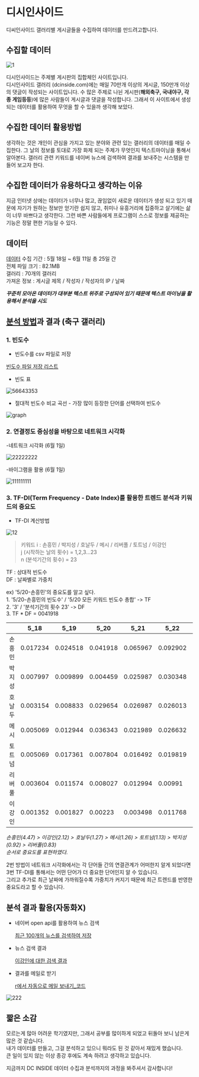 # 디시인사이드  
디씨인사이드 갤러리별 게시글들을 수집하여 데이터를 만드려고합니다.

## 수집할 데이터
![1](https://user-images.githubusercontent.com/49008643/56280869-189c1d00-6146-11e9-97cf-b4af86e4119f.JPG)

디시인사이드는 주제별 게시판의 집합체인 사이트입니다.  
디시인사이드 갤러리 (dcinside.com)에는 매일 70만개 이상의 게시글, 150만개 이상의 댓글이 작성되는 사이트입니다. 
수 많은 주제로 나뉜 게시판(**해외축구, 국내야구, 각종 게임등등**)에 많은 사람들이 게시글과 댓글을 작성합니다.
그래서 이 사이트에서 생성되는 데이터를 활용하여 무엇을 할 수 있을까 생각해 보았다.

## 수집한 데이터 활용방법

생각하는 것은 개인이 관심을 가지고 있는 분야와 관련 있는 갤러리의 데이터를 매일 수집한다. 
그 날의 정보를 토대로 가장 화제 되는 주제가 무엇인지 텍스트마이닝을 통해서 알아본다.
갤러리 관련 키워드를 네이버 뉴스에 검색하여 결과를 보내주는 시스템을 만들어 보고자 한다. 


## 수집한 데이터가 유용하다고 생각하는 이유

지금 인터넷 상에는 데이터가 너무나 많고, 끊임없이 새로운 데이터가 생성 되고 있기 때문에 자기가 원하는 정보만 얻기란 쉽지 않고, 
취미나 유흥거리에 집중하고 살기에는 삶이 너무 바쁘다고 생각한다. 
그런 바쁜 사람들에게 프로그램이 스스로 정보를 제공하는 기능은 정말 편한 기능일 수 있다. 


## 데이터

[데이터](https://github.com/kmseob/ab12/tree/master/DC%20INSIDE/DATA(5-18~)) 수집 기간 : 5월 18일 ~ 6월 11일 총 25일 간          
전체 파일 크기 : 82.1MB                
갤러리 : 70개의 갤러리          
가져온 정보 : 게시글 제목 / 작성자 / 작성자의 IP / 날짜                
        
***꾸준히 모아온 데이터가 대부분 텍스트 위주로 구성되어 있기 때문에 텍스트 마이닝을 활용해서 분석을 시도***

## [분석 방법](https://github.com/kmseob/ab12/blob/master/DC%20INSIDE/FIANL/KoNLP%26wordcloud2.R)과 결과 (축구 갤러리)

### 1. 빈도수
 
- 빈도수를 csv 파일로 저장 
 
[빈도수 파일 저장 리스트](https://github.com/kmseob/ab12/tree/master/DC%20INSIDE/FIANL/final%20test%20data(%EB%B6%84%EC%84%9D%EA%B2%B0%EA%B3%BC)/1%EB%B9%88%EB%8F%84%EB%B6%84%EC%84%9D)      


- 빈도 표                   
   
 ![56643353](https://user-images.githubusercontent.com/49008643/59383497-f5cf6300-8d9a-11e9-891f-896746c8a5fe.JPG)           
           
- 절대적 빈도수 비교 곡선 - 가장 많이 등장한 단어를 선택하여 빈도수             
              
![graph](https://user-images.githubusercontent.com/49008643/59378651-c6672900-8d8f-11e9-8f82-84aad028ace0.JPG)           
             

### 2. 연결정도 중심성을 바탕으로 네트워크 시각화           
        
-네트워크 시각화 (6월 1일)            
        
![22222222](https://user-images.githubusercontent.com/49008643/59378838-3ecdea00-8d90-11e9-98c6-093b71612076.JPG)           
                 
          
-바이그램을 활용 (6월 1일)            
                
![111111111](https://user-images.githubusercontent.com/49008643/59378862-48575200-8d90-11e9-8003-2cb683b68b27.JPG)           
 
             
### 3. TF-DI(Term Frequency - Date Index)를 활용한 트렌드 분석과 키워드의 중요도             
            
- TF-DI 계산방법          
                 
![12](https://user-images.githubusercontent.com/49008643/59385945-6f1d8480-8da0-11e9-88e6-8e319ebfc100.JPG)                 
               
>키워드 i : 손흥민 / 박지성 / 호날두 / 메시 / 리버풀 / 토트넘 / 이강인      
>j (시작하는 날의 횟수) = 1,2,3...23     
>n (분석기간의 횟수) = 23    

TF : 상대적 빈도수   
DF : 날짜별로 가중치  
  
ex) '5/20-손흥민'의 중요도를 알고 싶다.    
     1. '5/20-손흥민의 빈도수' / '5/20 모든 키워드 빈도수 총합' -> TF        
     2.          '3'          / '분석기간의 횟수 23'          -> DF     
     3.  TF *  DF   = 0041918          
     
      
|        | 5_18     | 5_19     | 5_20     | 5_21     | 5_22     | 5_23     | 5_24     | 5_25     | 5_27     | 5_28     | 5_29     | 5_30     | 5_31     | 6_1      | 6_2      | 6_3      | 6_4      | 6_5      | 6_6      | 6_7      | 6_8      | 6_9      | 6_10     |          |
|--------|----------|----------|----------|----------|----------|----------|----------|----------|----------|----------|----------|----------|----------|----------|----------|----------|----------|----------|----------|----------|----------|----------|----------|----------|
| 손 흥 민 | 0.017234 | 0.024518 | 0.041918 | 0.065967 | 0.092902 | 0.07819  | 0.112277 | 0.090015 | 0.090111 | 0.149293 | 0.243138 | 0.254212 | 0.274878 | 0.247136 | 0.30239  | 0.33027  | 0.337577 | 0.29984  | 0.1372   | 0.514804 | 0.420093 | 0.217942 | 0.12381  | 4.465713 |
| 박 지 성 | 0.007997 | 0.009899 | 0.004459 | 0.025987 | 0.030348 | 0.039806 | 0.065671 | 0.065545 | 0.046907 | 0.06417  | 0.026718 | 0.04479  | 0.018898 | 0.03488  | 0.036714 | 0.071321 | 0.06806  | 0.035761 | 0.015886 | 0.066684 | 0.072857 | 0.04036  | 0.028571 | 0.92229  |
| 호 날 두 | 0.003154 | 0.008833 | 0.029654 | 0.026987 | 0.026013 | 0.063973 | 0.030364 | 0.025927 | 0.062954 | 0.051074 | 0.026718 | 0.032684 | 0.020616 | 0.009783 | 0.016021 | 0.029626 | 0.043558 | 0.053641 | 0.307616 | 0.024006 | 0.137964 | 0.036324 | 0.206349 | 1.27384  |
| 메 시   | 0.005069 | 0.012944 | 0.036343 | 0.021989 | 0.026632 | 0.0263   | 0.028952 | 0.023305 | 0.082705 | 0.060241 | 0.040078 | 0.033895 | 0.029206 | 0.014888 | 0.027369 | 0.046084 | 0.065337 | 0.03301  | 0.218075 | 0.026674 | 0.085259 | 0.060539 | 0.257143 | 1.262037 |
| 토 트 넘 | 0.005069 | 0.017361 | 0.007804 | 0.016492 | 0.019819 | 0.0263   | 0.028246 | 0.018935 | 0.033329 | 0.047145 | 0.064124 | 0.081106 | 0.154619 | 0.079968 | 0.114815 | 0.084488 | 0.059893 | 0.057767 | 0.020219 | 0.05068  | 0.049605 | 0.024216 | 0.063492 | 1.125491 |
| 리 버 풀 | 0.003604 | 0.011574 | 0.008027 | 0.012994 | 0.00991  | 0.024879 | 0.03107  | 0.012235 | 0.034563 | 0.043216 | 0.034734 | 0.053263 | 0.065283 | 0.073588 | 0.125495 | 0.079002 | 0.055809 | 0.031634 | 0.043326 | 0.005335 | 0.054256 | 0.004036 | 0.015873 | 0.833706 |
| 이 강 인 | 0.001352 | 0.001827 | 0.00223  | 0.003498 | 0.011768 | 0.001422 | 0.007768 | 0.111864 | 0.040735 | 0.019644 | 0.04275  | 0.02179  | 0.001718 | 0.148452 | 0.029371 | 0.054862 | 0.108896 | 0.270956 | 0.083764 | 0.181382 | 0.09301  | 0.573106 | 0.304762 | 2.116924 |        
      
*손흥민(4.47) > 이강인(2.12) > 호날두(1.27) > 메시(1.26) > 토트넘(1.13) > 박지성(0.92) > 리버풀(0.83)     
순서로 중요도를 표현하였다.*

2번 방법이 네트워크 시각화에서는 각 단어들 간의 연결관계가 어떠한지 알게 되었다면   
3번 TF-DI를 통해서는 어떤 단어가 더 중요한 단어인지 알 수 있습니다.    
    그리고 추가로 최근 날짜에 가까워질수록 가중치가 커지기 때문에 최근 트렌드를 반영한
    중요도라고 할 수 있습니다. 
                
## 분석 결과 활용(자동화X)             
         
- 네이버 open api를 활용하여 뉴스 검색        
           
   [최근 100개의 뉴스를 검색하여 저장](https://github.com/kmseob/ab12/blob/master/DC%20INSIDE/FIANL/NAVERNEWS_API%20%26%20Send%20email.R)                 
- 뉴스 검색 결과      
     
  [이강인에 대한 검색 결과](https://github.com/kmseob/ab12/blob/master/DC%20INSIDE/FIANL/news_send_email/DC_news.csv)



- 결과를 메일로 받기    
         
  [r에서 자동으로 메일 보내기_코드](https://github.com/kmseob/ab12/blob/master/DC%20INSIDE/FIANL/NAVERNEWS_API%20%26%20Send%20email.R)               
     
![222](https://user-images.githubusercontent.com/49008643/59378596-a59ed380-8d8f-11e9-9469-9e4e0a8deddd.JPG)    
    
   
## 짧은 소감

모르는게 많아 어려운 학기였지만, 그래서 공부를 많이하게 되었고 뒤돌아 보니 남은게 많은 것 같습니다.      
내가 데이터를 만들고, 그걸 분석하고 있으니 뭐라도 된 것 같아서 재밌게 했습니다.     
큰 일이 있지 않는 이상 종강 후에도 계속 하려고 생각하고 있습니다.      
  
지금까지 DC INSIDE 데이터 수집과 분석까지의 과정을 봐주셔서 감사합니다!

